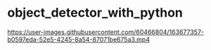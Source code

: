 # object_detector_with_python



https://user-images.githubusercontent.com/60466804/163677357-b0597eda-52e5-4245-8a54-87071be675a3.mp4

